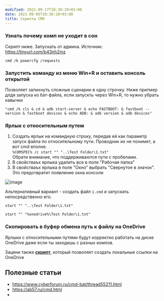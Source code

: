 ```yaml
---
modified: 2021-09-17T10:38:28+03:00
date: 2021-09-05T10:38:28+03:00
title: Скрипты CMD
---
```


### Узнать почему комп не уходит в сон
Скрипт ниже. Запускать от админа. Источник: <https://tinyurl.com/b43nh2mz>  
```
cmd /k powercfg /requests
```



### Запустить команду из меню Win+R и оставить консоль открытой
Позволяет запихнуть сложные сценарии в одну строчку. Ниже притмер длдя запуска из бат-файла, если запускть через Win+R, то нужно убрать кавычки
```
"cmd /k cls & cd & adb start-server & echo FASTBOOT: & fastboot --version & fastboot devices & echo ADB: & adb version & adb devices"
```



### Ярлык с относительным путем
1. Создать ярлык на командную строку, передав ей как параметр запуск файла по относительному пути. Проводник их не понимет, а вот cmd вполне.   
```%COMSPEC% /c start "" "..\Test Folder\1.txt"```   
Обрати внимание, что поддерживаются пути с пробелами.
2. В свойстваъх ярлыка удалить все в поле "Рабочая папка"
3. В свойстваъх ярлыка в поле "Окно" выбрать "Свернутое в значок". Это предотвратит появление окна консоли

![image](https://user-images.githubusercontent.com/17731587/140293941-fea0b2c8-0f0f-432c-8fad-9753c99496df.png)

Альтернативный вариант - создать файл ```1.cmd``` и запускать непосредственно его.

```start "" "..\Test Folder\1.txt"```

```start "" "%onedrive%\Test Folder\1.txt"```



### Скопировать в буфер обмена путь к файлу на OneDrive

Ярлыки с относительными путями будут корректно работать на диске OneDrive даже если ты заходишь с разных компов.

Зацени также [**скрипт**](./onedrive-linker.md), который позволяет создать локальные ссылки на OneDrive


## Полезные статьи
- <https://www.cyberforum.ru/cmd-bat/thread55211.html>
- <https://ab57.ru/cmd.html>
- 
